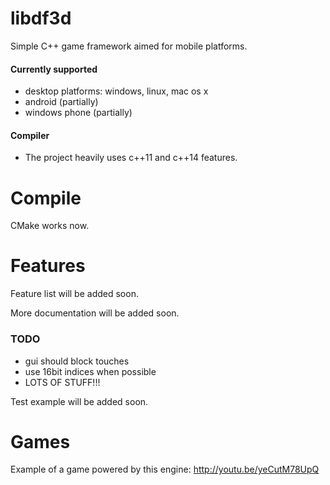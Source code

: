 libdf3d
=======
Simple C++ game framework aimed for mobile platforms.

#### Currently supported
* desktop platforms: windows, linux, mac os x
* android (partially)
* windows phone (partially)

#### Compiler
* The project heavily uses c++11 and c++14 features.

Compile
=======

CMake works now.

Features
========
Feature list will be added soon.

More documentation will be added soon.

### TODO

* gui should block touches
* use 16bit indices when possible
* LOTS OF STUFF!!!

Test example will be added soon.

Games
========

Example of a game powered by this engine:
http://youtu.be/yeCutM78UpQ
